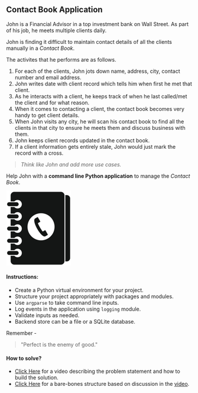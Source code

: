 Contact Book Application
-------------------------

John is a Financial Advisor in a top investment bank on Wall Street. As part of his job, he meets multiple clients daily.

John is finding it difficult to maintain contact details of all the clients manually in a *Contact Book*. 

The activites that he performs are as follows.

1. For each of the clients, John jots down name, address, city, contact number and email address. 
2. John writes date with client record which tells him when first he met that client. 
3. As he interacts with a client, he keeps track of when he last called/met the client and for what reason.
4. When it comes to contacting a client, the contact book becomes very handy to get client details.
5. When John visits any city, he will scan his contact book to find all the clients in that city to ensure he meets them and discuss business with them.
6. John keeps client records updated in the contact book.
7. If a client information gets entirely stale, John would just mark the record with a cross. 

>_Think like John and add more use cases._
 
Help John with a **command line Python application** to manage the _Contact Book_.

![Contact Book](./contact_book.png "Contact Book Application")


#### Instructions:

* Create a Python virtual environment for your project.
* Structure your project appropriately with packages and modules.
* Use `argparse` to take command line inputs.
* Log events in the application using `logging` module.
* Validate inputs as needed.
* Backend store can be a file or a SQLite database.

Remember - 
> "Perfect is the enemy of good."


#### How to solve?

* [Click Here](https://www.youtube.com/watch?v=yMo9LpC3yBk) for a video describing the problem statement and how to build the solution.
* [Click Here](./contact_book) for a bare-bones structure based on discussion in the [video](https://www.youtube.com/watch?v=yMo9LpC3yBk).

